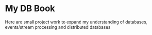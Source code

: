 # My DB Book

Here are small project work to expand my understanding of databases, events/stream processing and distributed databases

```{tableofcontents}
```
